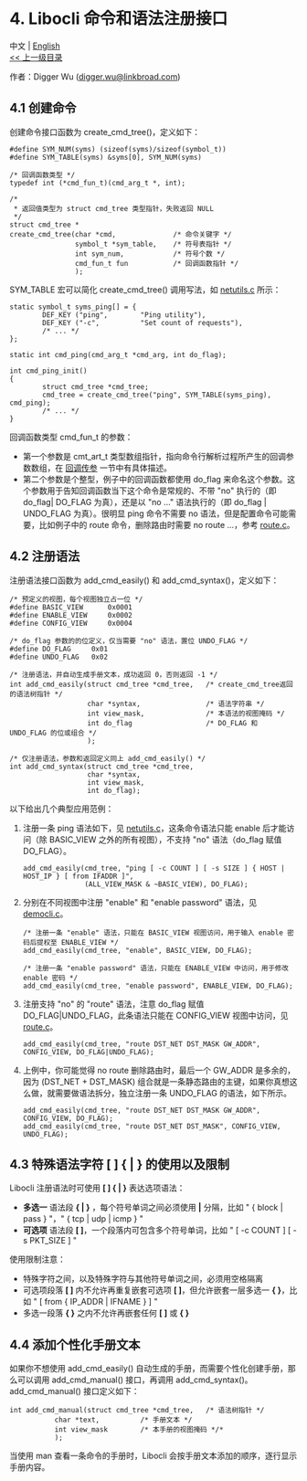 # 4. Libocli 命令和语法注册接口

中文 | [English](Syntax%20Register.md)
<br>
[<< 上一级目录](README.zh_CN.md)  

作者：Digger Wu (digger.wu@linkbroad.com)

## 4.1 创建命令

创建命令接口函数为 create_cmd_tree()，定义如下：

```
#define SYM_NUM(syms) (sizeof(syms)/sizeof(symbol_t))
#define SYM_TABLE(syms) &syms[0], SYM_NUM(syms)

/* 回调函数类型 */
typedef int (*cmd_fun_t)(cmd_arg_t *, int);

/*
 * 返回值类型为 struct cmd_tree 类型指针，失败返回 NULL
 */
struct cmd_tree *
create_cmd_tree(char *cmd,              /* 命令关键字 */
                symbol_t *sym_table,    /* 符号表指针 */
                int sym_num,            /* 符号个数 */
                cmd_fun_t fun           /* 回调函数指针 */
                );
```

SYM_TABLE 宏可以简化 create_cmd_tree() 调用写法，如 [netutils.c](../example/netutils.c) 所示：
```
static symbol_t syms_ping[] = {
        DEF_KEY ("ping",        "Ping utility"),
        DEF_KEY	("-c",          "Set count of requests"),
        /* ... */
};

static int cmd_ping(cmd_arg_t *cmd_arg, int do_flag);

int cmd_ping_init()
{
        struct cmd_tree *cmd_tree;
        cmd_tree = create_cmd_tree("ping", SYM_TABLE(syms_ping), cmd_ping);
        /* ... */
}
```

回调函数类型 cmd_fun_t 的参数：
- 第一个参数是 cmt_art_t 类型数组指针，指向命令行解析过程所产生的回调参数数组，在 [回调传参](Symbol%20Definition.zh_CN.md) 一节中有具体描述。  
- 第二个参数是个整型，例子中的回调函数都使用 do_flag 来命名这个参数。这个参数用于告知回调函数当下这个命令是常规的、不带 "no" 执行的（即 do_flag| DO_FLAG 为真），还是以 "no ..." 语法执行的（即 do_flag | UNDO_FLAG 为真）。很明显 ping 命令不需要 no 语法，但是配置命令可能需要，比如例子中的 route 命令，删除路由时需要 no route ...，参考 [route.c](../example/route.c)。

## 4.2 注册语法

注册语法接口函数为 add_cmd_easily() 和 add_cmd_syntax()，定义如下：
```
/* 预定义的视图，每个视图独立占一位 */
#define	BASIC_VIEW		0x0001
#define	ENABLE_VIEW		0x0002
#define	CONFIG_VIEW		0x0004

/* do_flag 参数的的位定义，仅当需要 "no" 语法，置位 UNDO_FLAG */
#define	DO_FLAG		0x01
#define	UNDO_FLAG	0x02

/* 注册语法，并自动生成手册文本，成功返回 0，否则返回 -1 */
int add_cmd_easily(struct cmd_tree *cmd_tree,   /* create_cmd_tree返回的语法树指针 */
                   char *syntax,                /* 语法字符串 */
                   int view_mask,               /* 本语法的视图掩码 */
                   int do_flag                  /* DO_FLAG 和 UNDO_FLAG 的位或组合 */
                   );

/* 仅注册语法，参数和返回定义同上 add_cmd_easily() */
int add_cmd_syntax(struct cmd_tree *cmd_tree,
                   char *syntax,
                   int view_mask,
                   int do_flag);

```

以下给出几个典型应用范例：

1. 注册一条 ping 语法如下，见 [netutils.c](../example/netutils.c)，这条命令语法只能 enable 后才能访问（除 BASIC_VIEW 之外的所有视图），不支持 "no" 语法（do_flag 赋值 DO_FLAG）。
    ```
    add_cmd_easily(cmd_tree, "ping [ -c COUNT ] [ -s SIZE ] { HOST | HOST_IP } [ from IFADDR ]",
                   (ALL_VIEW_MASK & ~BASIC_VIEW), DO_FLAG);
    ```

2. 分别在不同视图中注册 "enable" 和 "enable password" 语法，见 [democli.c](../example/democli.c)。
    ```
    /* 注册一条 "enable" 语法，只能在 BASIC_VIEW 视图访问，用于输入 enable 密码后提权至 ENABLE_VIEW */
    add_cmd_easily(cmd_tree, "enable", BASIC_VIEW, DO_FLAG);

    /* 注册一条 "enable password" 语法，只能在 ENABLE_VIEW 中访问，用于修改 enable 密码 */
    add_cmd_easily(cmd_tree, "enable password", ENABLE_VIEW, DO_FLAG);
    ```

3. 注册支持 "no" 的 "route" 语法，注意 do_flag 赋值 DO_FLAG|UNDO_FLAG，此条语法只能在 CONFIG_VIEW 视图中访问，见 [route.c](../example/route.c)。
    ```
    add_cmd_easily(cmd_tree, "route DST_NET DST_MASK GW_ADDR", CONFIG_VIEW, DO_FLAG|UNDO_FLAG);
    ```

4. 上例中，你可能觉得 no route 删除路由时，最后一个 GW_ADDR 是多余的，因为 (DST_NET + DST_MASK) 组合就是一条静态路由的主键，如果你真想这么做，就需要做语法拆分，独立注册一条  UNDO_FLAG 的语法，如下所示。
    ```
    add_cmd_easily(cmd_tree, "route DST_NET DST_MASK GW_ADDR", CONFIG_VIEW, DO_FLAG);
    add_cmd_easily(cmd_tree, "route DST_NET DST_MASK", CONFIG_VIEW, UNDO_FLAG);
    ```
## 4.3 特殊语法字符 [ ] { | } 的使用以及限制

Libocli 注册语法时可使用 **[ ] { | }** 表达选项语法：
- **多选一** 语法段 **{ | }**  ，每个符号单词之间必须使用 **|** 分隔，比如 " { block | pass } "，" { tcp | udp | icmp } "
- **可选项** 语法段 **[  ]**，一个段落内可包含多个符号单词，比如 " [ -c COUNT ] [ -s PKT_SIZE ] "

使用限制注意：
- 特殊字符之间，以及特殊字符与其他符号单词之间，必须用空格隔离
- 可选项段落 **[ ]** 内不允许再重复嵌套可选项 **[ ]**，但允许嵌套一层多选一 **{ }**，比如 " [ from { IP_ADDR | IFNAME } ] "
- 多选一段落 **{ }** 之内不允许再嵌套任何 **[ ]** 或 **{ }**


## 4.4 添加个性化手册文本

如果你不想使用 add_cmd_easily() 自动生成的手册，而需要个性化创建手册，那么可以调用 add_cmd_manual() 接口，再调用 add_cmd_syntax()。add_cmd_manual() 接口定义如下： 

```
int add_cmd_manual(struct cmd_tree *cmd_tree,	/* 语法树指针 */
		   char *text,			/* 手册文本 */
		   int view_mask		/* 本手册的视图掩码 */*
		   );
```

当使用 man 查看一条命令的手册时，Libocli 会按手册文本添加的顺序，逐行显示手册内容。
 

